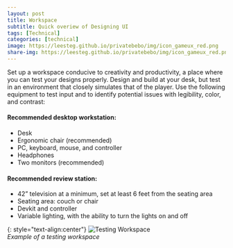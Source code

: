 ```yaml
---
layout: post
title: Workspace
subtitle: Quick overiew of Designing UI
tags: [Technical]
categories: [technical]
image: https://leesteg.github.io/privatebebo/img/icon_gameux_red.png
share-img: https://leesteg.github.io/privatebebo/img/icon_gameux_red.png
---
```


Set up a workspace conducive to creativity and productivity, a place where you can test your designs properly. Design and build at your desk, but test in an environment that closely simulates that of the player. Use the following equipment to test input and to identify potential issues with legibility, color, and contrast:

#### Recommended desktop workstation:

- Desk
- Ergonomic chair (recommended)
- PC, keyboard, mouse, and controller
- Headphones
- Two monitors (recommended)

#### Recommended review station:

- 42” television at a minimum, set at least 6 feet from the seating area
- Seating area: couch or chair
- Devkit and controller
- Variable lighting, with the ability to turn the lights on and off

{: style="text-align:center"}
![Testing Workspace](/privatebebo/img/Testing_Workspace.png)  
_Example of a testing workspace_
